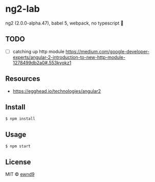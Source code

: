 # ng2-lab

ng2 (2.0.0-alpha.47), babel 5, webpack, no typescript :raised_hands:

## TODO

- [ ] catching up http module https://medium.com/google-developer-experts/angular-2-introduction-to-new-http-module-1278499db2a0#.553kyokz1

## Resources

-	https://egghead.io/technologies/angular2

## Install

```
$ npm install
```

## Usage

```
$ npm start
```

## License

MIT © [ewnd9](http://ewnd9.com)
